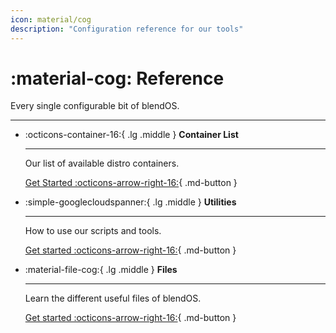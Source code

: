 ```yaml
---
icon: material/cog
description: "Configuration reference for our tools"
---
```


# :material-cog: Reference

Every single configurable bit of blendOS.

-----

<div class="grid cards" markdown>

-   :octicons-container-16:{ .lg .middle } __Container List__
    
    ---

    Our list of available distro containers.

    [Get Started :octicons-arrow-right-16:](container-list.md){ .md-button }

-   :simple-googlecloudspanner:{ .lg .middle } __Utilities__

    ---

    How to use our scripts and tools.

    [Get started :octicons-arrow-right-16:](utils/README.md){ .md-button }

-   :material-file-cog:{ .lg .middle } __Files__

    ---

    Learn the different useful files of blendOS.

    [Get started :octicons-arrow-right-16:](configs/README.md){ .md-button }


</div>